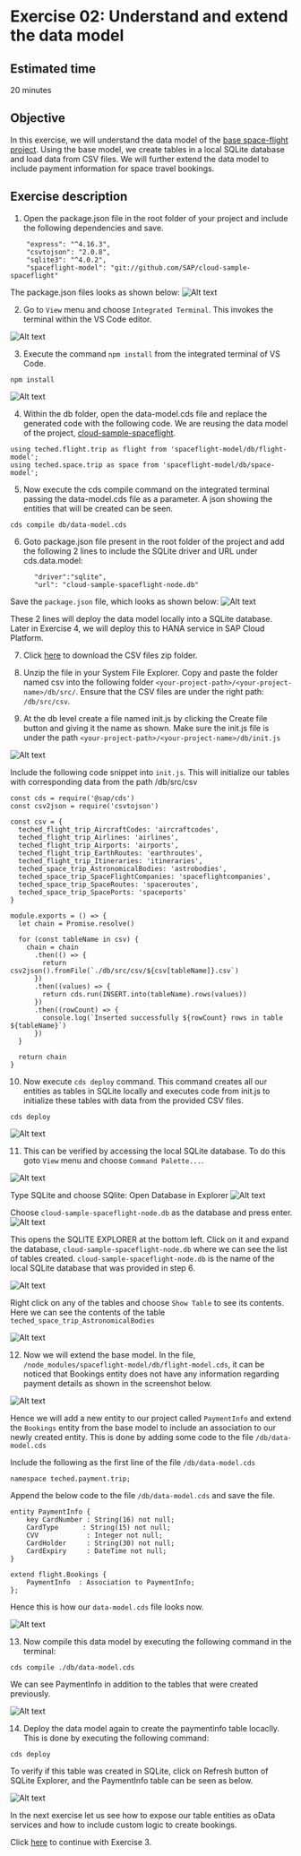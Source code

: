 # Exercise 02: Understand and extend the data model

## Estimated time

20 minutes

## Objective

In this exercise, we will understand the data model of the [base space-flight project](https://github.com/SAP/cloud-sample-spaceflight). Using the base model, we create tables in a local SQLite database and load data from CSV files. We will further extend the data model to include payment information for space travel bookings.

## Exercise description

1. Open the package.json file in the root folder of your project and include the following dependencies and save.
```
    "express": "^4.16.3",
    "csvtojson": "2.0.8",
    "sqlite3": "^4.0.2",
    "spaceflight-model": "git://github.com/SAP/cloud-sample-spaceflight"
```

The package.json files looks as shown below:
![Alt text](./images/package.png?raw=true) 

2. Go to `View` menu and choose `Integrated Terminal`. This invokes the terminal within the VS Code editor.

![Alt text](./images/invoke_terminal.png?raw=true) 

3. Execute the command `npm install` from the integrated terminal of VS Code. 
```
npm install
```
![Alt text](./images/npm_install.png?raw=true)

4. Within the db folder, open the data-model.cds file and replace the generated code with the following code. We are reusing the data model of the project, [cloud-sample-spaceflight](https://github.com/SAP/cloud-sample-spaceflight).

```
using teched.flight.trip as flight from 'spaceflight-model/db/flight-model';
using teched.space.trip as space from 'spaceflight-model/db/space-model';
```
5. Now execute the cds compile command on the integrated terminal passing the data-model.cds file as a parameter. A json showing the entities that will be created can be seen.
```
cds compile db/data-model.cds
```
6. Goto package.json file present in the root folder of the project and add the following 2 lines to include the SQLite driver and URL under cds.data.model:
```
      "driver":"sqlite",            
      "url": "cloud-sample-spaceflight-node.db"
```
Save the `package.json` file, which looks as shown below:
![Alt text](./images/sql_driver.png?raw=true)

These 2 lines will deploy the data model locally into a SQLite database. Later in Exercise 4, we will deploy this to HANA service in SAP Cloud Platform.

7. Click [here](https://github.com/SAP/cloud-sample-spaceflight-node/raw/master/-exercises-/docs/csv.zip) to download the CSV files zip folder. 

8. Unzip the file in your System File Explorer. Copy and paste the folder named csv into the following folder `<your-project-path>/<your-project-name>/db/src/`. Ensure that the CSV files are under the right path: `/db/src/csv`.

9. At the db level create a file named init.js by clicking the Create file button and giving it the name as shown. Make sure the init.js file is under the path `<your-project-path>/<your-project-name>/db/init.js`

![Alt text](./images/init.png?raw=true)

Include the following code snippet into `init.js`. This will initialize our tables with corresponding data from the path /db/src/csv
```
const cds = require('@sap/cds')
const csv2json = require('csvtojson')

const csv = {
  teched_flight_trip_AircraftCodes: 'aircraftcodes',
  teched_flight_trip_Airlines: 'airlines',
  teched_flight_trip_Airports: 'airports',
  teched_flight_trip_EarthRoutes: 'earthroutes',
  teched_flight_trip_Itineraries: 'itineraries',
  teched_space_trip_AstronomicalBodies: 'astrobodies',
  teched_space_trip_SpaceFlightCompanies: 'spaceflightcompanies',
  teched_space_trip_SpaceRoutes: 'spaceroutes',
  teched_space_trip_SpacePorts: 'spaceports'
}

module.exports = () => {
  let chain = Promise.resolve()

  for (const tableName in csv) {
    chain = chain
      .then(() => {
        return csv2json().fromFile(`./db/src/csv/${csv[tableName]}.csv`)
      })
      .then((values) => {
        return cds.run(INSERT.into(tableName).rows(values))
      })
      .then((rowCount) => {
        console.log(`Inserted successfully ${rowCount} rows in table ${tableName}`)
      })
  }

  return chain
}
```

10. Now execute `cds deploy` command. This command creates all our entities as tables in SQLite locally and executes code from init.js to initialize these tables with data from the provided CSV files. 
```
cds deploy
```
![Alt text](./images/table_initialize.png?raw=true)

11. This can be verified by accessing the local SQLite database. To do this goto `View` menu and choose `Command Palette...`.

![Alt text](./images/command_palette.png?raw=true)

Type SQLite and choose SQlite: Open Database in Explorer
![Alt text](./images/SQLite_open.png?raw=true)

Choose `cloud-sample-spaceflight-node.db` as the database and press enter. 
![Alt text](./images/open_db.png?raw=true)

This opens the SQLITE EXPLORER at the bottom left. Click on it and expand the database, `cloud-sample-spaceflight-node.db` where we can see the list of tables created. `cloud-sample-spaceflight-node.db` is the name of the local SQLite database that was provided in step 6.

![Alt text](./images/sqlite_left.png?raw=true)

Right click on any of the tables and choose `Show Table` to see its contents. Here we can see the contents of the table `teched_space_trip_AstronomicalBodies`

![Alt text](./images/table_contents.png?raw=true)

12. Now we will extend the base model. In the file, `/node_modules/spaceflight-model/db/flight-model.cds`, it can be noticed that Bookings entity does not have any information regarding payment details as shown in the screenshot below. 

![Alt text](./images/bookings.png?raw=true)

Hence we will add a new entity to our project called `PaymentInfo` and extend the `Bookings` entity from the base model to include an association to our newly created entity. This is done by adding some code to the file `/db/data-model.cds`

Include the following as the first line of the file `/db/data-model.cds`
```
namespace teched.payment.trip;
```
Append the below code to the file `/db/data-model.cds` and save the file.
```
entity PaymentInfo {
    key CardNumber : String(16) not null;
    CardType      : String(15) not null;
    CVV            : Integer not null;
    CardHolder     : String(30) not null;
    CardExpiry     : DateTime not null;
}

extend flight.Bookings {
    PaymentInfo  : Association to PaymentInfo;
};
```

Hence this is how our `data-model.cds` file looks now.

![Alt text](./images/dataModelExtend.png?raw=true)

13. Now compile this data model by executing the following command in the terminal:
```
cds compile ./db/data-model.cds
```
We can see PaymentInfo in addition to the tables that were created previously.

![Alt text](./images/payment_compile.png?raw=true)

14. Deploy the data model again to create the paymentinfo table locaclly. This is done by executing the following command:
```
cds deploy
```
To verify if this table was created in SQLite, click on Refresh button of SQLite Explorer, and the PaymentInfo table can be seen as below.

![Alt text](./images/payment_table.png?raw=true)

In the next exercise let us see how to expose our table entities as oData services and how to include custom logic to create bookings.

Click [here](../exercise03/README.md) to continue with Exercise 3.
